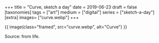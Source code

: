 +++
title = "Curve, sketch a day"
date = 2019-06-23
draft =  false
[taxonomies]
tags = ["art"]
medium = ["digital"]
series = ["sketch-a-day"]
[extra]
images= ["curve.webp"]
+++

{{ image(class="framed", src="curve.webp", alt="Curve") }}

Source: from life.
